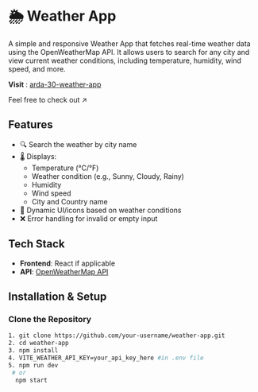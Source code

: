 # 🌦️ Weather App

A simple and responsive Weather App that fetches real-time weather data using the OpenWeatherMap API. It allows users to search for any city and view current weather conditions, including temperature, humidity, wind speed, and more.





**Visit** : [arda-30-weather-app](https://arda-30-weather-app.vercel.app/)


Feel free to check out ↗️

##  Features

- 🔍 Search the weather by city name
- 🌡️ Displays:
  - Temperature (°C/°F)
  - Weather condition (e.g., Sunny, Cloudy, Rainy)
  - Humidity
  - Wind speed
  - City and Country name
- 🎨 Dynamic UI/icons based on weather conditions
- ❌ Error handling for invalid or empty input

##  Tech Stack

- **Frontend**:  React if applicable
- **API**: [OpenWeatherMap API](https://openweathermap.org/api)



##  Installation & Setup

### Clone the Repository 

```bash
1. git clone https://github.com/your-username/weather-app.git
2. cd weather-app
3. npm install
4. VITE_WEATHER_API_KEY=your_api_key_here #in .env file
5. npm run dev
 # or
  npm start
